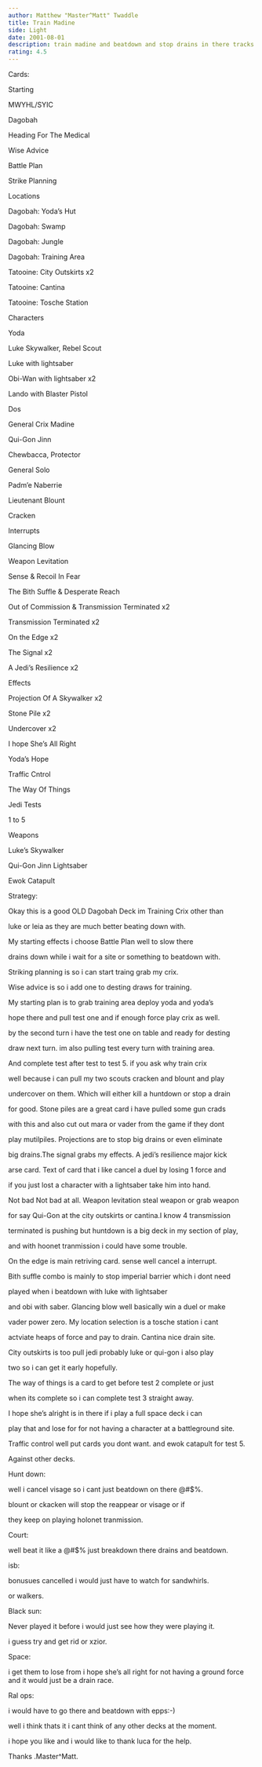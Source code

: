 ```yaml
---
author: Matthew "Master^Matt" Twaddle
title: Train Madine
side: Light
date: 2001-08-01
description: train madine and beatdown and stop drains in there tracks.
rating: 4.5
---
```

Cards: 

Starting
MWYHL/SYIC
Dagobah
Heading For The Medical
Wise Advice
Battle Plan
Strike Planning

Locations
Dagobah: Yoda’s Hut
Dagobah: Swamp
Dagobah: Jungle
Dagobah: Training Area
Tatooine: City Outskirts x2
Tatooine: Cantina
Tatooine: Tosche Station

Characters
Yoda
Luke Skywalker, Rebel Scout
Luke with lightsaber
Obi-Wan with lightsaber x2
Lando with Blaster Pistol
Dos
General Crix Madine
Qui-Gon Jinn
Chewbacca, Protector
General Solo
Padm’e Naberrie
Lieutenant Blount
Cracken

Interrupts
Glancing Blow
Weapon Levitation
Sense & Recoil In Fear
The Bith Suffle & Desperate Reach
Out of Commission & Transmission Terminated x2
Transmission Terminated x2
On the Edge x2
The Signal x2
A Jedi’s Resilience x2

Effects
Projection Of A Skywalker x2
Stone Pile x2
Undercover x2
I hope She’s All Right
Yoda’s Hope
Traffic Cntrol
The Way Of Things

Jedi Tests
1 to 5

Weapons
Luke’s Skywalker
Qui-Gon Jinn Lightsaber
Ewok Catapult 

Strategy: 

Okay this is a good OLD Dagobah Deck im Training Crix other than 
luke or leia as they are much better beating down with.
My starting effects i choose Battle Plan well to slow there 
drains down while i wait for a site or something to beatdown with.
Striking planning is so i can start traing grab my crix. 
Wise advice is so i add one to desting draws for training.

My starting plan is to grab training area deploy yoda and yoda’s 
hope there and pull test one and if enough force play crix as well.
by the second turn i have the test one on table and ready for desting 
draw next turn. im also pulling test every turn with training area.
And complete test after test to test 5. if you ask why train crix 
well because i can pull my two scouts cracken and blount and play 
undercover on them. Which will either kill a huntdown or stop a drain 
for good. Stone piles are a great card i have pulled some gun crads 
with this and also cut out mara or vader from the game if they dont 
play mutilpiles. Projections are to stop big drains or even eliminate 
big drains.The signal grabs my effects. A jedi’s resilience major kick
arse card. Text of card that i like cancel a duel by losing 1 force and 
if you just lost a character with a lightsaber take him into hand. 
Not bad Not bad at all. Weapon levitation steal weapon or grab weapon 
for say Qui-Gon at the city outskirts or cantina.I know 4 transmission 
terminated is pushing but huntdown is a big deck in my section of play, 
and with hoonet tranmission i could have some trouble.
On the edge is main retriving card. sense well cancel a interrupt. 
Bith suffle combo is mainly to stop imperial barrier which i dont need
played when i beatdown with luke with lightsaber
and obi with saber. Glancing blow well basically win a duel or make 
vader power zero. My location selection is a tosche station i cant 
actviate heaps of force and pay to drain. Cantina nice drain site.
City outskirts is too pull jedi probably luke or qui-gon i also play 
two so i can get it early hopefully.
The way of things is a card to get before test 2 complete or  just 
when its complete so i can complete test 3 straight away.
I hope she’s alright is in there if i play a full space deck i can 
play that and lose for for not having a character at a battleground site.
Traffic control well put cards you dont want. and ewok catapult for test 5.

Against other decks.

Hunt down:
well i cancel visage so i cant just beatdown on there @#$%.
blount or ckacken will stop the reappear or visage or if 
they keep on playing holonet tranmission.

Court:
well beat it like a @#$% just breakdown there drains and beatdown.

isb:
bonusues cancelled i would just have to watch for sandwhirls.
or walkers.

Black sun:
Never played it before i would just see how they were playing it.
i guess try and get rid or xzior.

Space:
i get them to lose from i hope she’s all right for not having a ground force and it would just be a drain race.

Ral ops:
i would have to go there and beatdown with epps:-)


well i think thats it i cant think of any other decks at the moment.
i hope you like and i would like to thank luca for the help.

Thanks .Master^Matt.


